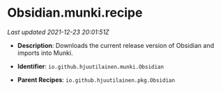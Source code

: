 # Obsidian.munki.recipe

_Last updated 2021-12-23 20:01:51Z_

- **Description**: Downloads the current release version of Obsidian and imports into Munki.

- **Identifier**: `io.github.hjuutilainen.munki.Obsidian`

- **Parent Recipes**: `io.github.hjuutilainen.pkg.Obsidian`
